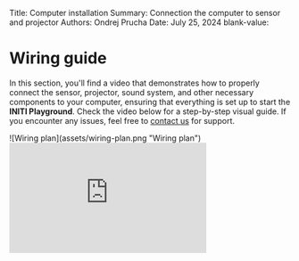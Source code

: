 Title:   Computer installation
Summary: Connection the computer to sensor and projector
Authors: Ondrej Prucha
Date:    July 25, 2024
blank-value:

# Wiring guide

In this section, you'll find a video that demonstrates how to properly connect the sensor, projector, sound system, and other necessary components to your computer, ensuring that everything is set up to start the **INITI Playground**. Check the video below for a step-by-step visual guide. If you encounter any issues, feel free to [contact us](../help/contact.md) for support.

<div style='width: 70%' class="center" markdown>
![Wiring plan](assets/wiring-plan.png "Wiring plan")
</div>


<div style='width: 70%' class="center" markdown>
<div style="padding:56.25% 0 0 0;position:relative;">
<iframe src="https://player.vimeo.com/video/1002096221?h=e261eb1fbd&amp;badge=0&amp;autopause=0&amp;player_id=0&amp;app_id=58479" frameborder="0" allow="autoplay; fullscreen; picture-in-picture; clipboard-write" style="position:absolute;top:0;left:0;width:100%;height:100%;" title="INITI Playground - Gaming console, WIRING"></iframe></div>
<script src="https://player.vimeo.com/api/player.js"></script>
</div>